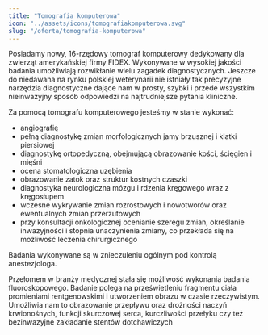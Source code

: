 ```yaml
---
title: "Tomografia komputerowa"
icon: "../assets/icons/tomografiakomputerowa.svg"
slug: "/oferta/tomografia-komputerowa"
---
```


Posiadamy nowy, 16-rzędowy tomograf komputerowy dedykowany dla zwierząt amerykańskiej firmy FIDEX. Wykonywane w wysokiej jakości badania umożliwiają rozwikłanie wielu zagadek diagnostycznych. Jeszcze do niedawana na rynku polskiej weterynarii nie istniały tak precyzyjne narzędzia diagnostyczne dające nam w prosty, szybki i przede wszystkim nieinwazyjny sposób odpowiedzi na najtrudniejsze pytania kliniczne.

Za pomocą tomografu komputerowego jesteśmy w stanie wykonać:

* angiografię
* pełną diagnostykę zmian morfologicznych jamy brzusznej i klatki piersiowej
* diagnostykę ortopedyczną, obejmującą obrazowanie kości, ścięgien i mięśni
* ocena stomatologiczna uzębienia
* obrazowanie zatok oraz struktur kostnych czaszki
* diagnostyka neurologiczna mózgu i rdzenia kręgowego wraz z kręgosłupem
* wczesne wykrywanie zmian rozrostowych i nowotworów oraz ewentualnych zmian przerzutowych
* przy konsultacji onkologicznej ocenianie szeregu zmian, określanie inwazyjności i stopnia unaczynienia zmiany, co przekłada się na możliwość leczenia chirurgicznego

Badania wykonywane są w znieczuleniu ogólnym pod kontrolą anestezjologa.

Przełomem w branży medycznej stała się możliwość wykonania badania fluoroskopowego. Badanie polega na prześwietleniu fragmentu ciała promieniami rentgenowskimi i utworzeniem obrazu w czasie rzeczywistym. Umożliwia nam to obrazowanie przepływu oraz drożności naczyń krwionośnych, funkcji skurczowej serca, kurczliwości przełyku czy też bezinwazyjne zakładanie stentów dotchawiczych
